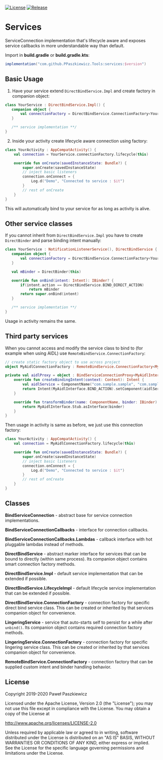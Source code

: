 [![License](https://img.shields.io/badge/License-Apache%202.0-blue.svg)](https://opensource.org/licenses/Apache-2.0)
[![Release](https://jitpack.io/v/PPaszkiewicz/Tools.svg)](https://jitpack.io/#PPaszkiewicz/Tools)

Services
=======

ServiceConnection implementation that's lifecycle aware and exposes service callbacks in more
understandable way than default.

Import in **build.gradle** or **build.gradle.kts**:
```gradle    
implementation("com.github.PPaszkiewicz.Tools:services:$version")
```

## Basic Usage
1. Have your service extend `DirectBindService.Impl` and create factory in companion object:
 ```kotlin
class YourService : DirectBindService.Impl() {
    companion object {
        val connectionFactory = DirectBindService.ConnectionFactory<YourService>()
    }

    /** service implementation **/
}
 ```
2. Inside your activity create lifecycle aware connection using factory:
```kotlin
class YourActivity : AppCompatActivity() {
    val connection = YourService.connectionFactory.lifecycle(this)

    override fun onCreate(savedInstanceState: Bundle?) {
        super.onCreate(savedInstanceState)
        // inject basic listeners
        connection.onConnect = {
            Log.d("Demo", "Connected to service : $it")
        }
        // rest of onCreate
    }
}
```
This will automatically bind to your service for as long as activity is alive.

## Other service classes

If you cannot inherit from `DirectBindService.Impl` you have to create `DirectBinder` and parse binding
intent manually:

 ```kotlin
class YourService : NotificationListenerService(), DirectBindService {
    companion object {
        val connectionFactory = DirectBindService.ConnectionFactory<YourService>()
    }

    val mBinder = DirectBinder(this)

    override fun onBind(intent: Intent): IBinder? {
        if(intent.action == DirectBindService.BIND_DIRECT_ACTION)
            return mBinder
        return super.onBind(intent)
    }

    /** service implementation **/
}
 ```

Usage in activity remains the same.

## Third party services

When you cannot access and modify the service class to bind to (for example when using AIDL) use
`RemoteBindService.ConnectionFactory`:

```kotlin
// create static factory object to use across project
object MyAidlConnectionFactory : RemoteBindService.ConnectionFactory<MyAidlInterface>(aidlProxy)

private val aidlProxy = object : BindServiceConnectionProxy<MyAidlInterface> {
    override fun createBindingIntent(context: Context): Intent {
        val aidlService = ComponentName("com.sample.sample", "com.sample.sample.MyAidlService")
        return Intent(MyAidlInterface.BIND_ACTION).setComponent(aidlService)
    }

    override fun transformBinder(name: ComponentName, binder: IBinder): MyAidlInterface {
        return MyAidlInterface.Stub.asInterface(binder)
    }
}
```

Then usage in activity is same as before, we just use this connection factory:

```kotlin
class YourActivity : AppCompatActivity() {
    val connection = MyAidlConnectionFactory.lifecycle(this)

    override fun onCreate(savedInstanceState: Bundle?) {
        super.onCreate(savedInstanceState)
        // inject basic listeners
        connection.onConnect = {
            Log.d("Demo", "Connected to service : $it")
        }
        // rest of onCreate
    }
}
```

## Classes

**BindServiceConnection** - abstract base for service connection implementations.

**BindServiceConnectionCallbacks** - interface for connection callbacks.

**BindServiceConnectionCallbacks.Lambdas** - callback interface with hot pluggable lambdas instead of methods.

**DirectBindService** - abstract marker interface for services that can be bound to directly (within same process).
Its companion object contains smart connection factory methods.

**DirectBindService.Impl** - default service implementation that can be extended if possible.

**DirectBindService.LifecycleImpl** - default lifecycle service implementation that can be extended if possible.

**DirectBindService.ConnectionFactory** - connection factory for specific direct bind service class. This can be created or inherited by
that services companion object for convenience.

**LingeringService** - service that auto-starts self to persist for a while after `unbind()`.
Its companion object contains required connection factory methods.

**LingeringService.ConnectionFactory** - connection factory for specific lingering service class. This can be created or inherited by
that services companion object for convenience.

**RemoteBindService.ConnectionFactory** - connection factory that can be supplied custom intent and binder
handling behavior.

## License
Copyright 2019-2020 Paweł Paszkiewicz

Licensed under the Apache License, Version 2.0 (the "License");
you may not use this file except in compliance with the License.
You may obtain a copy of the License at

<http://www.apache.org/licenses/LICENSE-2.0>

Unless required by applicable law or agreed to in writing, software
distributed under the License is distributed on an "AS IS" BASIS,
WITHOUT WARRANTIES OR CONDITIONS OF ANY KIND, either express or implied.
See the License for the specific language governing permissions and
limitations under the License.
